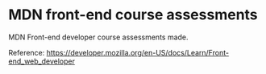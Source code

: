 # MDN front-end course assessments

MDN Front-end developer course assessments made.

Reference: https://developer.mozilla.org/en-US/docs/Learn/Front-end_web_developer
